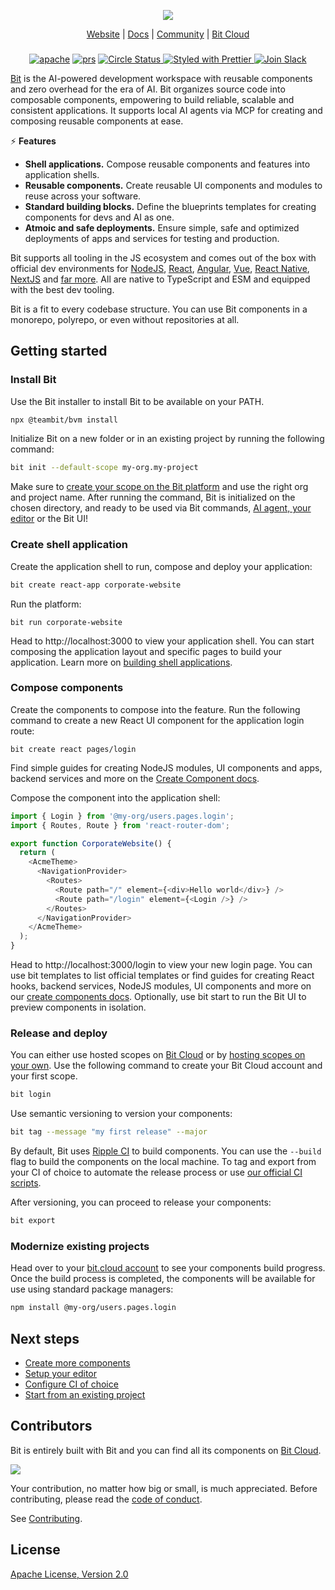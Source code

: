 <p align="center">
  <img src="http://static.bit.dev/bit-docs/readme-bit-logo.png"/>
</p>

<p align="center">
  <a href="https://bit.dev/">Website</a> |
  <a href="https://bit.dev/docs/">Docs</a> |
  <a href="https://bit.cloud/bitdev">Community</a> |
  <a href="https://bit.cloud/">Bit Cloud</a>
</p>

</p>

<h3 align="center">
</h3>

<p align="center">
  
<p align="center">
<a href="https://opensource.org/licenses/Apache-2.0"><img alt="apache" src="https://img.shields.io/badge/License-Apache%202.0-blue.svg"></a>
<a href="https://github.com/teambit/bit/blob/master/CONTRIBUTING.md"><img alt="prs" src="https://img.shields.io/badge/PRs-welcome-brightgreen.svg"></a>
<a href="https://circleci.com/gh/teambit/bit/tree/master"><img alt="Circle Status" src="https://circleci.com/gh/teambit/bit/tree/master.svg?style=shield">
<a href="https://github.com/prettier/prettier"><img alt ="Styled with Prettier" src="https://img.shields.io/badge/styled_with-prettier-ff69b4.svg">
<a href="https://join.slack.com/t/bit-dev-community/shared_invite/zt-1vq1vcxxu-CEVobR1p9BurmW8QnQFh1w" ><img alt="Join Slack" src="https://img.shields.io/badge/Slack-Join%20Bit%20Slack-blueviolet"/></a>

[Bit](https://bit.dev) is the AI-powered development workspace with reusable components and zero overhead for the era of AI. Bit organizes source code into composable components, empowering to build reliable, scalable and consistent applications. It supports local AI agents via MCP for creating and composing reusable components at ease.

⚡ **Features**

- **Shell applications.** Compose reusable components and features into application shells.
- **Reusable components.** Create reusable UI components and modules to reuse across your software.
- **Standard building blocks.** Define the blueprints templates for creating components for devs and AI as one.
- **Atmoic and safe deployments.** Ensure simple, safe and optimized deployments of apps and services for testing and production.

Bit supports all tooling in the JS ecosystem and comes out of the box with official dev environments for [NodeJS](https://bit.dev/docs/backend-intro), [React](https://bit.dev/docs/react-intro), [Angular](https://bit.dev/docs/angular-introduction), [Vue](https://bit.dev/docs/vue-intro), [React Native](https://bit.dev/docs/react-native-intro), [NextJS](https://bit.dev/docs/quick-start/hello-world-nextjs) and [far more](https://bit.dev/docs). All are native to TypeScript and ESM and equipped with the best dev tooling.

Bit is a fit to every codebase structure. You can use Bit components in a monorepo, polyrepo, or even without repositories at all. 

## Getting started

### Install Bit

Use the Bit installer to install Bit to be available on your PATH.

```bash
npx @teambit/bvm install
```

Initialize Bit on a new folder or in an existing project by running the following command:

```bash
bit init --default-scope my-org.my-project
```

Make sure to [create your scope on the Bit platform](https://bit.cloud/signup) and use the right org and project name. After running the command, Bit is initialized on the chosen directory, and ready to be used via Bit commands, [AI agent, your editor](https://bit.dev/docs/getting-started/installing-bit/editor-setup) or the Bit UI!

### Create shell application

Create the application shell to run, compose and deploy your application:

```bash
bit create react-app corporate-website
```

Run the platform:

```
bit run corporate-website
```

Head to http://localhost:3000 to view your application shell. You can start composing the application layout and specific pages to build your application. Learn more on [building shell applications](https://bit.dev/docs/getting-started/composing/create-apps).

### Compose components

Create the components to compose into the feature. Run the following command to create a new React UI component for the application login route:

```
bit create react pages/login
```

Find simple guides for creating NodeJS modules, UI components and apps, backend services and more on the [Create Component docs](https://bit.dev/docs/getting-started/composing/creating-components/). 

Compose the component into the application shell:

```ts
import { Login } from '@my-org/users.pages.login';
import { Routes, Route } from 'react-router-dom';

export function CorporateWebsite() {
  return (
    <AcmeTheme>
      <NavigationProvider>
        <Routes>
          <Route path="/" element={<div>Hello world</div>} />
          <Route path="/login" element={<Login />} />
        </Routes>
      </NavigationProvider>
    </AcmeTheme>
  );
}

```
Head to http://localhost:3000/login to view your new login page.
You can use bit templates to list official templates or find guides for creating React hooks, backend services, NodeJS modules, UI components and more on our [create components docs](https://bit.dev/docs/getting-started/composing/creating-components). Optionally, use bit start to run the Bit UI to preview components in isolation.

### Release and deploy

You can either use hosted scopes on [Bit Cloud](https://bit.cloud) or by [hosting scopes on your own](https://bit.dev/reference/scope/running-a-scope-server). Use the following command to create your Bit Cloud account and your first scope.

```bash
bit login
```

Use semantic versioning to version your components:

```bash
bit tag --message "my first release" --major
```

By default, Bit uses [Ripple CI](https://bit.cloud/products/ripple-ci) to build components. You can use the `--build` flag to build the components on the local machine. To tag and export from your CI of choice to automate the release process or use [our official CI scripts](https://bit.dev/docs/getting-started/collaborate/exporting-components#ci-scripts).

After versioning, you can proceed to release your components:

```bash
bit export
```

### Modernize existing projects

Head over to your [bit.cloud account](https://bit.cloud) to see your components build progress. Once the build process is completed, the components will be available for use using standard package managers:

```bash
npm install @my-org/users.pages.login
```

## Next steps

- [Create more components](https://bit.dev/docs/getting-started/composing/creating-components/)
- [Setup your editor](https://bit.dev/docs/getting-started/installing-bit/editor-setup)
- [Configure CI of choice](https://bit.dev/docs/getting-started/collaborate/exporting-components/#ci-scripts)
- [Start from an existing project](https://bit.dev/docs/getting-started/installing-bit/start-from-existing-project)

## Contributors

Bit is entirely built with Bit and you can find all its components on [Bit Cloud](https://bit.cloud/teambit/~scopes).

<a href="../../graphs/contributors"><img src="https://opencollective.com/bit/contributors.svg?width=890&button=false" /></a>

Your contribution, no matter how big or small, is much appreciated. Before contributing, please read the [code of conduct](CODE_OF_CONDUCT.md).

See [Contributing](CONTRIBUTING.md).

## License

[Apache License, Version 2.0](https://github.com/teambit/bit/blob/master/LICENSE)
